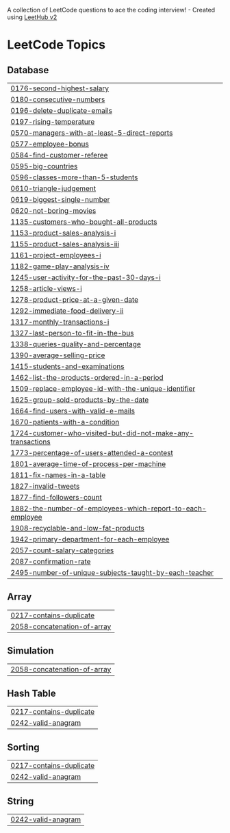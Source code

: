 A collection of LeetCode questions to ace the coding interview! - Created using [LeetHub v2](https://github.com/arunbhardwaj/LeetHub-2.0)
<!---LeetCode Topics Start-->
# LeetCode Topics
## Database
|  |
| ------- |
| [0176-second-highest-salary](https://github.com/niru17/LeetCode/tree/master/0176-second-highest-salary) |
| [0180-consecutive-numbers](https://github.com/niru17/LeetCode/tree/master/0180-consecutive-numbers) |
| [0196-delete-duplicate-emails](https://github.com/niru17/LeetCode/tree/master/0196-delete-duplicate-emails) |
| [0197-rising-temperature](https://github.com/niru17/LeetCode/tree/master/0197-rising-temperature) |
| [0570-managers-with-at-least-5-direct-reports](https://github.com/niru17/LeetCode/tree/master/0570-managers-with-at-least-5-direct-reports) |
| [0577-employee-bonus](https://github.com/niru17/LeetCode/tree/master/0577-employee-bonus) |
| [0584-find-customer-referee](https://github.com/niru17/LeetCode/tree/master/0584-find-customer-referee) |
| [0595-big-countries](https://github.com/niru17/LeetCode/tree/master/0595-big-countries) |
| [0596-classes-more-than-5-students](https://github.com/niru17/LeetCode/tree/master/0596-classes-more-than-5-students) |
| [0610-triangle-judgement](https://github.com/niru17/LeetCode/tree/master/0610-triangle-judgement) |
| [0619-biggest-single-number](https://github.com/niru17/LeetCode/tree/master/0619-biggest-single-number) |
| [0620-not-boring-movies](https://github.com/niru17/LeetCode/tree/master/0620-not-boring-movies) |
| [1135-customers-who-bought-all-products](https://github.com/niru17/LeetCode/tree/master/1135-customers-who-bought-all-products) |
| [1153-product-sales-analysis-i](https://github.com/niru17/LeetCode/tree/master/1153-product-sales-analysis-i) |
| [1155-product-sales-analysis-iii](https://github.com/niru17/LeetCode/tree/master/1155-product-sales-analysis-iii) |
| [1161-project-employees-i](https://github.com/niru17/LeetCode/tree/master/1161-project-employees-i) |
| [1182-game-play-analysis-iv](https://github.com/niru17/LeetCode/tree/master/1182-game-play-analysis-iv) |
| [1245-user-activity-for-the-past-30-days-i](https://github.com/niru17/LeetCode/tree/master/1245-user-activity-for-the-past-30-days-i) |
| [1258-article-views-i](https://github.com/niru17/LeetCode/tree/master/1258-article-views-i) |
| [1278-product-price-at-a-given-date](https://github.com/niru17/LeetCode/tree/master/1278-product-price-at-a-given-date) |
| [1292-immediate-food-delivery-ii](https://github.com/niru17/LeetCode/tree/master/1292-immediate-food-delivery-ii) |
| [1317-monthly-transactions-i](https://github.com/niru17/LeetCode/tree/master/1317-monthly-transactions-i) |
| [1327-last-person-to-fit-in-the-bus](https://github.com/niru17/LeetCode/tree/master/1327-last-person-to-fit-in-the-bus) |
| [1338-queries-quality-and-percentage](https://github.com/niru17/LeetCode/tree/master/1338-queries-quality-and-percentage) |
| [1390-average-selling-price](https://github.com/niru17/LeetCode/tree/master/1390-average-selling-price) |
| [1415-students-and-examinations](https://github.com/niru17/LeetCode/tree/master/1415-students-and-examinations) |
| [1462-list-the-products-ordered-in-a-period](https://github.com/niru17/LeetCode/tree/master/1462-list-the-products-ordered-in-a-period) |
| [1509-replace-employee-id-with-the-unique-identifier](https://github.com/niru17/LeetCode/tree/master/1509-replace-employee-id-with-the-unique-identifier) |
| [1625-group-sold-products-by-the-date](https://github.com/niru17/LeetCode/tree/master/1625-group-sold-products-by-the-date) |
| [1664-find-users-with-valid-e-mails](https://github.com/niru17/LeetCode/tree/master/1664-find-users-with-valid-e-mails) |
| [1670-patients-with-a-condition](https://github.com/niru17/LeetCode/tree/master/1670-patients-with-a-condition) |
| [1724-customer-who-visited-but-did-not-make-any-transactions](https://github.com/niru17/LeetCode/tree/master/1724-customer-who-visited-but-did-not-make-any-transactions) |
| [1773-percentage-of-users-attended-a-contest](https://github.com/niru17/LeetCode/tree/master/1773-percentage-of-users-attended-a-contest) |
| [1801-average-time-of-process-per-machine](https://github.com/niru17/LeetCode/tree/master/1801-average-time-of-process-per-machine) |
| [1811-fix-names-in-a-table](https://github.com/niru17/LeetCode/tree/master/1811-fix-names-in-a-table) |
| [1827-invalid-tweets](https://github.com/niru17/LeetCode/tree/master/1827-invalid-tweets) |
| [1877-find-followers-count](https://github.com/niru17/LeetCode/tree/master/1877-find-followers-count) |
| [1882-the-number-of-employees-which-report-to-each-employee](https://github.com/niru17/LeetCode/tree/master/1882-the-number-of-employees-which-report-to-each-employee) |
| [1908-recyclable-and-low-fat-products](https://github.com/niru17/LeetCode/tree/master/1908-recyclable-and-low-fat-products) |
| [1942-primary-department-for-each-employee](https://github.com/niru17/LeetCode/tree/master/1942-primary-department-for-each-employee) |
| [2057-count-salary-categories](https://github.com/niru17/LeetCode/tree/master/2057-count-salary-categories) |
| [2087-confirmation-rate](https://github.com/niru17/LeetCode/tree/master/2087-confirmation-rate) |
| [2495-number-of-unique-subjects-taught-by-each-teacher](https://github.com/niru17/LeetCode/tree/master/2495-number-of-unique-subjects-taught-by-each-teacher) |
## Array
|  |
| ------- |
| [0217-contains-duplicate](https://github.com/niru17/LeetCode/tree/master/0217-contains-duplicate) |
| [2058-concatenation-of-array](https://github.com/niru17/LeetCode/tree/master/2058-concatenation-of-array) |
## Simulation
|  |
| ------- |
| [2058-concatenation-of-array](https://github.com/niru17/LeetCode/tree/master/2058-concatenation-of-array) |
## Hash Table
|  |
| ------- |
| [0217-contains-duplicate](https://github.com/niru17/LeetCode/tree/master/0217-contains-duplicate) |
| [0242-valid-anagram](https://github.com/niru17/LeetCode/tree/master/0242-valid-anagram) |
## Sorting
|  |
| ------- |
| [0217-contains-duplicate](https://github.com/niru17/LeetCode/tree/master/0217-contains-duplicate) |
| [0242-valid-anagram](https://github.com/niru17/LeetCode/tree/master/0242-valid-anagram) |
## String
|  |
| ------- |
| [0242-valid-anagram](https://github.com/niru17/LeetCode/tree/master/0242-valid-anagram) |
<!---LeetCode Topics End-->
